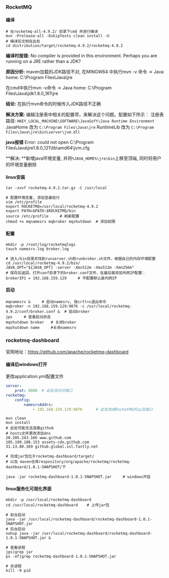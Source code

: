 ### RocketMQ 

#### 编译

```shell
# 在rocketmq-all-4.9.2/ 目录下cmd 并进行编译
mvn -Prelease-all -DskipTests clean install -U
# 编译后文档在此处
cd distribution/target/rocketmq-4.9.2/rocketmq-4.9.2
```

**编译时报错:** 
No compiler is provided in this environment. Perhaps you are running on a JRE rather than a JDK?

**原因分析:** 
maven加载的JDK路径不对, 
在MINGW64 中执行mvn -v 命令 -> Java home: C:\Program Files\Java\jre

在cmd中执行mvn -v命令 -> Java home: C:\Program Files\Java\jdk1.8.0_161\jre

**结论:**
在执行mvn命令的时候传入JDK路径不正确

**解决方案:**
编辑注册表中相关的配置项，来解决这个问题。配置如下所示：
注册表路径:
`HKEY_LOCAL_MACHINE\SOFTWARE\JavaSoft\Java Runtime Environment`
JavaHome 改为 `C:\Program Files\Java\jre`
RuntimeLib 改为 `C:\Program Files\Java\jre\bin\server\jvm.dll`



**java报错**
Error: could not open C:\Program Files\Java\jre1.8.0_121\lib\amd64\jvm.cfg

**解决: **新增java环境变量, 并将`%JAVA_HOME%\jre\bin`上移至顶端, 同时将用户的环境变量删除

#### linux安装

```shell
tar -zxvf rocketmq-4.9.2.tar.gz -C /usr/local

# 配置环境变量, 添加至最低行
vim /etc/profile
export ROCKETMQ=/usr/local/rocketmq-4.9.2
export PATH=$PATH:$ROCKETMQ/bin
source /etc/profile		# 刷新配置
chmod +x mqnamesrv mqbroker mqshutdown	# 添加权限
```

#### 配置

```shell
mkdir -p /root/log/rocketmqlogs
touch namesrv.log broker.log

# 进入/bin目录并找到runserver.sh和runbroker.sh文件，根据自己的内存环境配置
cd /usr/local/rocketmq-4.9.2/bin/
JAVA_OPT="${JAVA_OPT} -server -Xms512m -Xmx512m -Xmn256m"
# 保存后返回，打开conf目录下的broker.conf文件，在最后面添加外网IP配置：
brokerIP1 = 192.168.159.129		# 不配置默认是内网IP
```

#### 启动

```shell
mqnamesrv &		# 启动namesrv, 按crtl+c退出命令
mqbroker -n 192.168.159.129:9876 -c /usr/local/rocketmq-4.9.2/conf/broker.conf &  # 启动broker
jps		# 查看启动状态
mqshutdown broker	# 关闭broker
mqshutdown name		#关闭namesrv
```

### rocketmq-dashboard

官网地址：https://github.com/apache/rocketmq-dashboard

#### 编译后windows打开

更改application.yml配置文件

```yml
server:
	prot: 8080	# 此处改访问端口
rocketmq:	
	config:
		namesrvAddrs:
			- 192.168.159.129:9876		# 此处改成RocketMQ的ip及端口
```

```shell
mvn clean
mvn install
# 此处可能无法连接github
# hosts文件更改添加dns
20.205.243.166 www.github.com
185.199.108.153	assets-cdn.github.com
31.13.88.169 github.global.ssl.fastly.net

# 完成jar包位于rocketmq-dashboard/target/ 
# 以及 maven仓库respository/org/apache/rocketmq/rocketmq-dashboard/1.0.1-SNAPSHOT/下

java -jar rocketmq-dashboard-1.0.1-SNAPSHOT.jar		# windows开启
```

#### linux服务化可视化界面

```shell
mkdir -p /usr/local/rocketmq-dashboard
cd /usr/local/rocketmq-dashboard	# 上传jar包

# 前台启动
java -jar /usr/local/rocketmq-dashboard/rocketmq-dashboard-1.0.1-SNAPSHOT.jar
# 后台启动
nohup java -jar /usr/local/rocketmq-dashboard/rocketmq-dashboard-1.0.1-SNAPSHOT.jar &

# 查看进程
jps|grep jar
ps -ef|grep rocketmq-dashboard-1.0.1-SNAPSHOT.jar

# 杀进程
kill -9 pid
```







